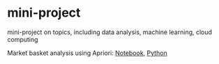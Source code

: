 # mini-project
mini-project on topics, including data analysis, machine learning, cloud computing


Market basket analysis using Apriori: [Notebook](https://github.com/Xixiong-Guo/mini-project/blob/master/market_basket_analysis.ipynb), [Python](https://github.com/Xixiong-Guo/mini-project/blob/master/market_basket_analysis.py)
